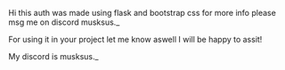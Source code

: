 Hi this auth was made using flask and bootstrap css for more info please msg me on discord musksus._ 

For using it in your project let me know aswell I will be happy to assit!

My discord is musksus._
